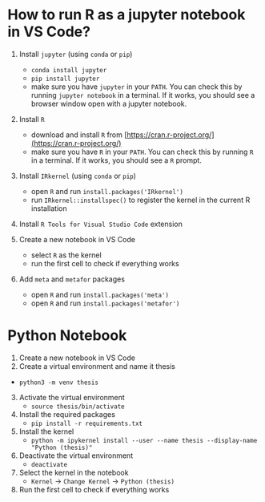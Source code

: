 # How to run R as a jupyter notebook in VS Code?

1. Install `jupyter` (using `conda` or `pip`)

   - `conda install jupyter`
   - `pip install jupyter`
   - make sure you have `jupyter` in your `PATH`. You can check this by running `jupyter notebook` in a terminal. If it works, you should see a browser window open with a jupyter notebook.

2. Install `R`

   - download and install `R` from [https://cran.r-project.org/](https://cran.r-project.org/)
   - make sure you have `R` in your `PATH`. You can check this by running `R` in a terminal. If it works, you should see a `R` prompt.

3. Install `IRkernel` (using `conda` or `pip`)

   - open `R` and run `install.packages('IRkernel')`
   - run `IRkernel::installspec()` to register the kernel in the current R installation

4. Install `R Tools for Visual Studio Code` extension

5. Create a new notebook in VS Code

   - select `R` as the kernel
   - run the first cell to check if everything works

6. Add `meta` and `metafor` packages

   - open `R` and run `install.packages('meta')`
   - open `R` and run `install.packages('metafor')`

# Python Notebook

1. Create a new notebook in VS Code
2. Create a virtual environment and name it thesis

- `python3 -m venv thesis`

3. Activate the virtual environment
   - `source thesis/bin/activate`
4. Install the required packages
   - `pip install -r requirements.txt`
5. Install the kernel
   - `python -m ipykernel install --user --name thesis --display-name "Python (thesis)"`
6. Deactivate the virtual environment
   - `deactivate`
7. Select the kernel in the notebook
   - `Kernel` -> `Change Kernel` -> `Python (thesis)`
8. Run the first cell to check if everything works
